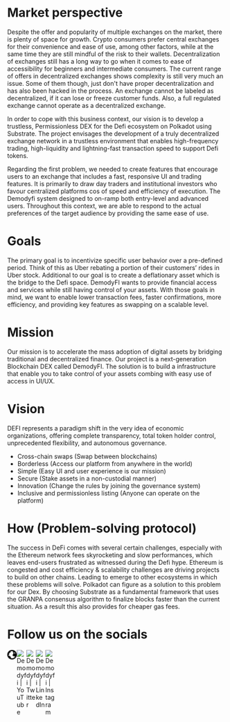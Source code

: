 

# Market perspective 
Despite the offer and popularity of multiple exchanges on the market, there is plenty of space for growth. Crypto consumers prefer central exchanges for their convenience and ease of use, among other factors, while at the same time they are still mindful of the risk to their wallets. Decentralization of exchanges still has a long way to go when it comes to ease of accessibility for beginners and intermediate consumers. The current range of offers in decentralized exchanges shows complexity is still very much an issue. Some of them though, just don't have proper decentralization and has also been hacked in the process. An exchange cannot be labeled as decentralized, if it can lose or freeze customer funds. Also, a full regulated exchange cannot operate as a decentralized exchange. 

In order to cope with this business context, our vision is to develop a trustless, Permissionless DEX for the Defi ecosystem on Polkadot using Substrate. The project envisages the development of a truly decentralized exchange network in a trustless environment that enables high-frequency trading, high-liquidity and lightning-fast transaction speed to support Defi tokens.

Regarding the first problem, we needed to create features that encourage users to an exchange that includes a fast, responsive UI and trading features. It is primarily to draw day traders and institutional investors who favour centralized platforms cos of speed and efficiency of execution. The Demodyfi system designed to on-ramp both entry-level and advanced users. Throughout this context, we are able to respond to the actual preferences of the target audience by providing the same ease of use. 

# Goals
The primary goal is to incentivize specific user behavior over a pre-defined period. Think of this as Uber rebating a portion of their customers’ rides in Uber stock. Additional to our goal is to create a deflationary asset which is the bridge to the Defi space. DemodyFI wants to provide financial access and services while still having control of your assets. With those goals in mind, we want to enable lower transaction fees, faster confirmations, more efficiency, and providing key features as swapping on a scalable level.

# Mission
Our mission is to accelerate the mass adoption of digital assets by bridging traditional and decentralized finance. Our project is a next-generation Blockchain DEX called DemodyFI. The solution is to build a infrastructure that enable you to take control of your assets combing with easy use of access in UI/UX. 

# Vision
DEFI represents a paradigm shift in the very idea of economic organizations, offering complete transparency, total token holder control, unprecedented flexibility, and autonomous governance.
- Cross-chain swaps (Swap between blockchains) 
- Borderless (Access our platform from anywhere in the world)
- Simple (Easy UI and user experience  is our mission)
- Secure (Stake assets in a non-custodial manner)
- Innovation (Change the rules by joining the governance system)
- Inclusive and permissionless listing (Anyone can operate on the platform)

# How (Problem-solving protocol)
 The success in DeFi comes with several certain challenges, especially with the Ethereum network fees skyrocketing and slow performances, which leaves end-users frustrated as witnessed during the Defi hype. Ethereum is congested and cost efficiency & scalability challenges are driving projects to build on other chains. Leading to emerge to other ecosystems in which these problems will solve. Polkadot can figure as a solution to this problem for our Dex. By choosing Substrate as a fundamental framework that uses the GRANPA consensus algorithm to finalize blocks faster than the current situation. As a result this also provides for cheaper gas fees.

# Follow us on the socials 

<a href="https://demodyfi.com" rel="nofollow"><img align="left" alt="codeSTACKr.com" width="22px" src="https://raw.githubusercontent.com/iconic/open-iconic/master/svg/globe.svg" style="max-width:100%;"></a>
<a href="https://youtube.com/demodyfi" rel="nofollow"><img align="left" alt="Demodyfi | YouTube" width="22px" src="https://camo.githubusercontent.com/6645c4c313a1f4f0032cd1c5e5fd0033417104a7a282fed4cafdca8ac2a1ab33/68747470733a2f2f63646e2e6a7364656c6976722e6e65742f6e706d2f73696d706c652d69636f6e734076332f69636f6e732f796f75747562652e737667" data-canonical-src="https://cdn.jsdelivr.net/npm/simple-icons@v3/icons/youtube.svg" style="max-width:100%;"></a>
<a href="https://twitter.com/Demodyfi" rel="nofollow"><img align="left" alt="Demodyfi | Twitter" width="22px" src="https://camo.githubusercontent.com/395dda360ae28377b7c3247581a88b20573883519c2be833cb64fbb37dcbcc1a/68747470733a2f2f63646e2e6a7364656c6976722e6e65742f6e706d2f73696d706c652d69636f6e734076332f69636f6e732f747769747465722e737667" data-canonical-src="https://cdn.jsdelivr.net/npm/simple-icons@v3/icons/twitter.svg" style="max-width:100%;"></a>
<a href="https://www.linkedin.com/company/demodyfi/" rel="nofollow"><img align="left" alt="Demodyfi | LinkedIn" width="22px" src="https://camo.githubusercontent.com/d659d2bac00c01b42bffbae84bdc121e828b8fecd5b4949ffa2575f5d9e4a371/68747470733a2f2f63646e2e6a7364656c6976722e6e65742f6e706d2f73696d706c652d69636f6e734076332f69636f6e732f6c696e6b6564696e2e737667" data-canonical-src="https://cdn.jsdelivr.net/npm/simple-icons@v3/icons/linkedin.svg" style="max-width:100%;"></a>
<a href="https://instagram.com/Demodyfi" rel="nofollow"><img align="left" alt="Demodyfi | Instagram" width="22px" src="https://camo.githubusercontent.com/c80f9763ed06d4ab9fbcc1a74b8b74cd95e4c7f82d3f1f70233994f236a0faeb/68747470733a2f2f63646e2e6a7364656c6976722e6e65742f6e706d2f73696d706c652d69636f6e734076332f69636f6e732f696e7374616772616d2e737667" data-canonical-src="https://cdn.jsdelivr.net/npm/simple-icons@v3/icons/instagram.svg" style="max-width:100%;"></a>

